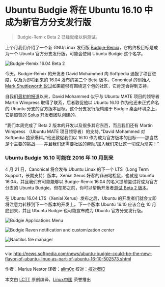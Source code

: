 Ubuntu Budgie 将在 Ubuntu 16.10 中成为新官方分支发行版
===

> Budgie-Remix Beta 2 已经就绪以供测试。

上个月我们介绍了一个新 GNU/Linux 发行版 [Budgie-Remix][1]，它的终极目标是成为一个 Ubuntu 官方分支发行版，可能会使用 Ubuntu Budgie 这个名字。

![Budgie-Remix 16.04 Beta 2](http://i1-news.softpedia-static.com/images/news2/ubuntu-budgie-could-be-the-new-flavor-of-ubuntu-linux-as-part-of-ubuntu-16-10-502573-2.jpg)

今天，Budgie-Remix 的开发者 David Mohammed 向 Softpedia 通报了项目进度，以及为即将到来的 16.04 发布的第二个 Beta 版本。Cononical 的创始人 [Mark Shuttleworth 说过][2]如果能够有围绕这个包的社区，它肯定会得到支持。

自我们[最初的报道][3]以来，David Mohammed 似乎与 Ubuntu MATE 项目的领导者 Martin Wimpress 取得了联系，后者敦促他以 Ubuntu 16.10 作为他还未正式命名的 Ubuntu 分支的官方版本目标。这个分支发行版构建于 Budgie 桌面环境之上，它是超赞的 [Solus][4] 开发者团队创建的。

“我们本周完成了 Beta 2 版本的开发以及很多其它东西，而且我们还有 Martin Wimpress （Ubuntu MATE 项目领导者）的支持，”David Mohammed 对 Softpedia 独家爆料。”他还敦促我们以 16.10 作为成为官方版本的目标——那当然是个主要的挑战——并且我们还需要社区的帮助/加入我们来让这一切成为现实！”

### Ubuntu Budgie 16.10 可能在 2016 年 10 月到来 ###

4 月 21 日，Canonical 将会发布 Ubuntu Linux 的下一个 LTS（Long Term Support，长期支持）版本，Xenial Xerus 好客的非洲地松鼠，也就是 Ubuntu 16.04，并且我们有可能能够以 Budgie-Remix 16.04 的名义提前尝试将成为官方分支的 Ubuntu Budgie。但在那之前，你可以帮助开发者[测试 Beta 2 版本][5]。

在 Ubuntu 16.04 LTS（Xenial Xerus）发布之后，Ubuntu 的开发者们就会立即将注意力转移到下一个版本的开发上。下一个版本 Ubuntu 16.10 应该会在 10 月底到来，并且 Ubuntu Budgie 也可能宣布成为 Ubuntu 官方分支发行版。


![Budgie Applications Menu](http://i1-news.softpedia-static.com/images/news2/ubuntu-budgie-could-be-the-new-flavor-of-ubuntu-linux-as-part-of-ubuntu-16-10-502573-3.jpg)

![Budgie Raven notification and customization center](http://i1-news.softpedia-static.com/images/news2/ubuntu-budgie-could-be-the-new-flavor-of-ubuntu-linux-as-part-of-ubuntu-16-10-502573-4.jpg)

![Nautilus file manager](http://i1-news.softpedia-static.com/images/news2/ubuntu-budgie-could-be-the-new-flavor-of-ubuntu-linux-as-part-of-ubuntu-16-10-502573-5.jpg)

----------------------------------

via: http://news.softpedia.com/news/ubuntu-budgie-could-be-the-new-flavor-of-ubuntu-linux-as-part-of-ubuntu-16-10-502573.shtml

作者：Marius Nestor
译者：[alim0x](https://github.com/alim0x)
校对：[校对者ID](https://github.com/校对者ID)

本文由 [LCTT](https://github.com/LCTT/TranslateProject) 原创编译，[Linux中国](https://linux.cn/) 荣誉推出

[1]: https://launchpad.net/budgie-remix
[2]: https://plus.google.com/+programmerslab/posts/CSvbSvgcdcv
[3]: http://news.softpedia.com/news/budgie-remix-could-become-ubuntu-budgie-download-and-test-it-501231.shtml
[4]: https://solus-project.com/
[5]: https://sourceforge.net/projects/budgie-remix/files/beta2/
